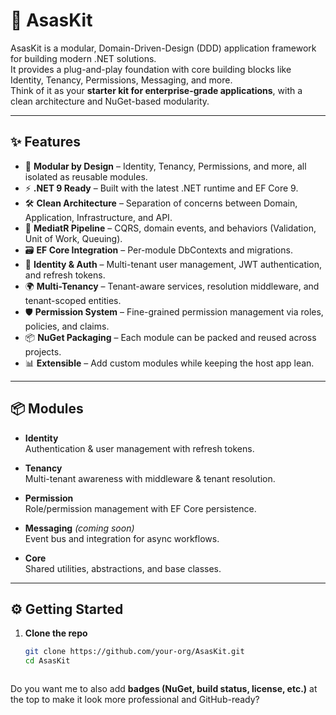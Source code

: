 # 🚀 AsasKit

AsasKit is a modular, Domain-Driven-Design (DDD) application framework for building modern .NET solutions.  
It provides a plug-and-play foundation with core building blocks like Identity, Tenancy, Permissions, Messaging, and more.  
Think of it as your **starter kit for enterprise-grade applications**, with a clean architecture and NuGet-based modularity.

---

## ✨ Features

- 🧩 **Modular by Design** – Identity, Tenancy, Permissions, and more, all isolated as reusable modules.
- ⚡ **.NET 9 Ready** – Built with the latest .NET runtime and EF Core 9.
- 🛠 **Clean Architecture** – Separation of concerns between Domain, Application, Infrastructure, and API.
- 🔄 **MediatR Pipeline** – CQRS, domain events, and behaviors (Validation, Unit of Work, Queuing).
- 🗃 **EF Core Integration** – Per-module DbContexts and migrations.
- 🔐 **Identity & Auth** – Multi-tenant user management, JWT authentication, and refresh tokens.
- 🌍 **Multi-Tenancy** – Tenant-aware services, resolution middleware, and tenant-scoped entities.
- 🛡 **Permission System** – Fine-grained permission management via roles, policies, and claims.
- 📦 **NuGet Packaging** – Each module can be packed and reused across projects.
- 📊 **Extensible** – Add custom modules while keeping the host app lean.

---

## 📦 Modules

- **Identity**  
  Authentication & user management with refresh tokens.

- **Tenancy**  
  Multi-tenant awareness with middleware & tenant resolution.

- **Permission**  
  Role/permission management with EF Core persistence.

- **Messaging** *(coming soon)*  
  Event bus and integration for async workflows.

- **Core**  
  Shared utilities, abstractions, and base classes.

---

## ⚙️ Getting Started

1. **Clone the repo**  
   ```bash
   git clone https://github.com/your-org/AsasKit.git
   cd AsasKit



Do you want me to also add **badges (NuGet, build status, license, etc.)** at the top to make it look more professional and GitHub-ready?
